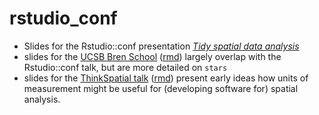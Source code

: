 # rstudio_conf

* Slides for the Rstudio::conf presentation [_Tidy spatial data analysis_](https://edzer.github.io/rstudio_conf/#1)
* slides for the [UCSB Bren School](https://edzer.github.io/rstudio_conf/bren.html) ([rmd](https://edzer.github.io/rstudio_conf/bren.Rmd)) largely overlap with the Rstudio::conf talk, but are more detailed on `stars`
* slides for the [ThinkSpatial talk](https://edzer.github.io/rstudio_conf/units.html) ([rmd](https://edzer.github.io/rstudio_conf/units.Rmd)) present early ideas how units of measurement might be useful for (developing software for) spatial analysis.

